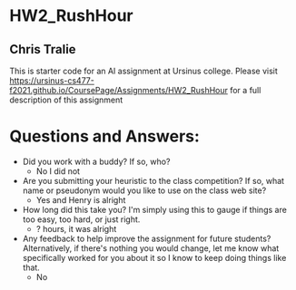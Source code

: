 # HW2_RushHour
## Chris Tralie

This is starter code for an AI assignment at Ursinus college.  Please visit
https://ursinus-cs477-f2021.github.io/CoursePage/Assignments/HW2_RushHour
for a full description of this assignment


# Questions and Answers:
- Did you work with a buddy? If so, who?
  - No I did not
- Are you submitting your heuristic to the class competition? If so, what name or pseudonym would you like to use on the class web site?
  - Yes and Henry is alright
- How long did this take you? I'm simply using this to gauge if things are too easy, too hard, or just right. 
  -  ? hours, it was alright
- Any feedback to help improve the assignment for future students? Alternatively, if there's nothing you would change, let me know what specifically worked for you about it so I know to keep doing things like that.
  -  No